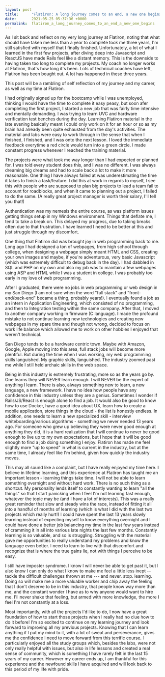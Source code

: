 ```yaml
---
layout: post
title:      "Flatiron: A long journey comes to an end, a new one begins?"
date:       2021-05-25 05:37:36 +0000
permalink:  flatiron_a_long_journey_comes_to_an_end_a_new_one_begins
---
```


As I sit back and reflect on my very long journey at Flatiron, noting that what should have taken me less than a year to complete took me three years, I'm still satisfied with myself that I finally finished. Unfortunately, a lot of what I learned in the first few projects, after diving deep into Javascript and ReactJS have made Rails feel like a distant memory. This is the downside to having taken too long to complete my projects. My coach no longer works at Flatiron, that's how long it's been. Lots of technical coaches have left, Flatiron has been bought out. A lot has happened in these three years.

This post will be a rambling of self reflection of my journey and my career, as well as my time at Flatiron.

I had originally signed up for the bootcamp while I was unemployed, thinking I would have the time to complete it easy peasy, but soon afer completing the first project, I started a new job that was fairly time intensive and mentally demanding. I was trying to learn UVC and hardware verification test benches during the day. Learning Flatiron material in the late evening basically meant I could only work on it for an hour or so as my brain had already been quite exhausted from the day's activities. The material and labs were easy to work through in the sense that when I finished, I finished, and I was onto the next lesson. I loved the immediate feedback everytime a red circle would turn into a green circle. I made constant progress whenever I reached the training material.

The projects were what took me way longer than I had expected or planned for. I was told every student does this, and I was no different. I was always dreaming big dreams and had to scale back a lot to make it more reasonable. One thing I have always failed at was underestimating the time it takes to finish a task/feature. I did this at work in regards to myself, I see this with people who are supposed to plan big projects to lead a team fail to account for roadblocks, and when it came to planning out a project, I failed to do the same. (A really great project manager is worth their salary, I'll tell you that!)

Authentication was my nemesis the entire course, as was platform issues getting things setup in my Windows environment. Things that deflate me, I tend to take a break on. This delayed my progress, due to taking breaks often due to that frustration. I have learned I need to be better at this and just struggle through my discomfort.

One thing that Flatiron did was brought joy in web programming back to me. Long ago I had designed a ton of webpages, from high school through college, when designing a webpage simply meant HTML and CSS, creating your own images and maybe, if you're adventurous, very basic Javascript (which was extremely difficult to debug back in the day). I had dabbled in SQL and PHP on my own and also my job was to maintain a few webpages using ASP and HTML while I was a student in college. I was probably too early in my love of web programming.

After I graduated, there were no jobs in web programming or web design in my San Diego (I am not sure when the word "full stack" and "front-end/back-end" became a thing, probably years!). I eventually found a job as an intern in Application Engineering, which consisted of no programming, and then to Integration testing within the same company. After that, I moved to another company working in firmware (C language). I made the profound mistake to not continue learning new technologies and creating new webpages in my spare time and though not wrong, decided to focus on work life balance which allowed me to work on other hobbies I enjoyed that weren't technical. 

San Diego tends to be a hardware centric town. Maybe with Amazon, Google, Apple moving into this area, full stack jobs will become more plentiful. But during the time when I was working, my web programming skills languished. My graphic skills, languished. The industry zoomed past me while I still held archaic skills in the web space. 

Being in this industry is extremely frustrating, more so as the years go by. One learns they will NEVER learn enough. I will NEVER be the expert of anything I learn. There is also, always something new to learn, a new language, a new framework. I have no idea how people have any confidence in this industry unless they are a genius. Sometimes I wonder if Rails/JS/React is enough alone to find a job. It would also be good to know how to use Docker, have a good idea about UX, learn how to create a mobile application, store things in the cloud - the list is honestly endless. In addition, one needs to learn a new specialized skill - interview whiteboarding/various algorithms - something we never needed 13 years ago. For someone who grew up believing they were never good enough at anything they did, it is a hard realization that I will continue to never be good enough to live up to my own expectations, but I hope that it will be good enough to find a job doing something I enjoy. Flatiron has made me feel slightly more "up to speed" in what is current in the industry, but at the same time, I already feel like I'm behind, given how quickly the industry moves. 

This may all sound like a complaint, but I have really enjoyed my time here. I believe in lifetime learning, and this experience at Flatiron has taught me an important lesson - learning things take time. I will not be able to learn something overnight and without hard work. There is no such thing as a shortcut. My personality lends itself to constantly wanting to learn "all the things" so that I start panicking when I feel I'm not learning fast enough, whatever the topic may be (and I have a lot of interests). This was a really great reminder that slow and steady wins the race, instead of fitting it all into a handful of months of learning (which is what I did with the last two projects which really hurt!) I could have spent the last 13 years slowly learning instead of expecting myself to know everything overnight and I could have done a better job balancing my time in the last few years instead of cramming it in all into various late nights the last few months. Constantly learning is so valuable, and so is struggling. Struggling with the material gave me opportunities to really understand my problems and know the language even better. I need to learn to live with that discomfort and recognize that is where the true gains lie, not with things I perceive to be easy.

I still have imposter syndrome. I know I will never be able to get past it, but I also know I can only do what I know to make me feel a little less inept -- tackle the difficult challenges thrown at me --- and never. stop. learning. Doing so will make me a more valuable worker and chip away the feeling that I don't deserve to be in this industry, that people know way more than me, and the constant wonder I have as to why anyone would want to hire me. I'll never shake that feeling, but armed with more knowledge, the more I feel I'm not constantly at a loss.

Most importantly, with all the projects I'd like to do, I now have a great foundation of how to start those projects when I really had no clue how to do it before! I'm so excited to continue on my learning journey and look forward to improving all my previous projects. Knowing that I can learn anything if I put my mind to it, with a lot of sweat and perseverance, gives me the confidence I need to move forward from this terrific course. I particularly enjoyed all the study groups which, besides the labs, were not only really helpful with issues, but also in life lessons and created a real sense of community, which is something I have rarely felt in the last 15 years of my career. However my career ends up, I am thankful for this experience and the newfound skills I have acquired and will look back to this period of my life with pride.

